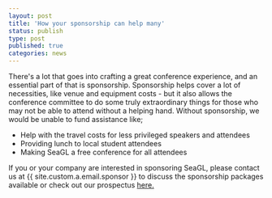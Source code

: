 ```yaml
---
layout: post
title: 'How your sponsorship can help many'
status: publish
type: post
published: true
categories: news
---
```


There's a lot that goes into crafting a great conference experience, and an essential part of that is sponsorship. Sponsorship helps cover a lot of necessities, like venue and equipment costs -  but it also allows the conference committee to do some truly extraordinary things for those who may not be able to attend without a helping hand. Without sponsorship, we would be unable to fund assistance like;
	
 - Help with the travel costs for less privileged speakers and attendees
 - Providing lunch to local student attendees 
 - Making SeaGL a free conference for all attendees

If you or your company are interested in sponsoring SeaGL, please contact us at {{ site.custom.a.email.sponsor }} to discuss the sponsorship packages available or check out our prospectus <a href="http://seagl.org/sponsors/SeaGL_Exhibitor_Sponsor_Prospectus_2016.pdf">here.</a>
